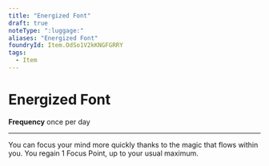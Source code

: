 ```yaml
---
title: "Energized Font"
draft: true
noteType: ":luggage:"
aliases: "Energized Font"
foundryId: Item.OdSo1V2kKNGFGRRY
tags:
  - Item
---
```


# Energized Font

**Frequency** once per day

* * *

You can focus your mind more quickly thanks to the magic that flows within you. You regain 1 Focus Point, up to your usual maximum.
